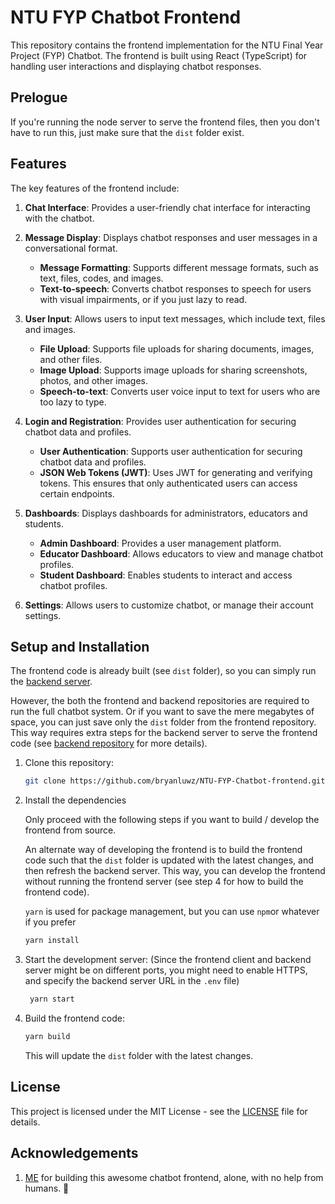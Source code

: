# NTU FYP Chatbot Frontend

This repository contains the frontend implementation for the NTU Final Year Project (FYP) Chatbot. The frontend is built using React (TypeScript) for handling user interactions and displaying chatbot responses.

## Prelogue

If you're running the node server to serve the frontend files, then you don't have to run this, just make sure that the `dist` folder exist.

## Features

The key features of the frontend include:

1. **Chat Interface**: Provides a user-friendly chat interface for interacting with the chatbot.

2. **Message Display**: Displays chatbot responses and user messages in a conversational format.

   - **Message Formatting**: Supports different message formats, such as text, files, codes, and images.
   - **Text-to-speech**: Converts chatbot responses to speech for users with visual impairments, or if you just lazy to read.

3. **User Input**: Allows users to input text messages, which include text, files and images.

   - **File Upload**: Supports file uploads for sharing documents, images, and other files.
   - **Image Upload**: Supports image uploads for sharing screenshots, photos, and other images.
   - **Speech-to-text**: Converts user voice input to text for users who are too lazy to type.

4. **Login and Registration**: Provides user authentication for securing chatbot data and profiles.

   - **User Authentication**: Supports user authentication for securing chatbot data and profiles.
   - **JSON Web Tokens (JWT)**: Uses JWT for generating and verifying tokens. This ensures that only authenticated users can access certain endpoints.

5. **Dashboards**: Displays dashboards for administrators, educators and students.

   - **Admin Dashboard**: Provides a user management platform.
   - **Educator Dashboard**: Allows educators to view and manage chatbot profiles.
   - **Student Dashboard**: Enables students to interact and access chatbot profiles.

6. **Settings**: Allows users to customize chatbot, or manage their account settings.

## Setup and Installation

The frontend code is already built (see `dist` folder), so you can simply run the [backend server](https://github.com/bryanluwz/NTU-FYP-Chatbot-backend).

However, the both the frontend and backend repositories are required to run the full chatbot system. Or if you want to save the mere megabytes of space, you can just save only the `dist` folder from the frontend repository. This way requires extra steps for the backend server to serve the frontend code (see [backend repository](https://github.com/bryanluwz/NTU-FYP-Chatbot-backend) for more details).

1. Clone this repository:

   ```bash
   git clone https://github.com/bryanluwz/NTU-FYP-Chatbot-frontend.git
   ```

2. Install the dependencies

   Only proceed with the following steps if you want to build / develop the frontend from source.

   An alternate way of developing the frontend is to build the frontend code such that the `dist` folder is updated with the latest changes, and then refresh the backend server. This way, you can develop the frontend without running the frontend server (see step 4 for how to build the frontend code).

   `yarn` is used for package management, but you can use `npm`or whatever if you prefer

   ```bash
   yarn install
   ```

3. Start the development server:
   (Since the frontend client and backend server might be on different ports, you might need to enable HTTPS, and specify the backend server URL in the `.env` file)

   ```bash
    yarn start
   ```

4. Build the frontend code:

   ```bash
   yarn build
   ```

   This will update the `dist` folder with the latest changes.

## License

This project is licensed under the MIT License - see the [LICENSE](LICENSE) file for details.

## Acknowledgements

1. [ME](https://github.com/bryanluwz) for building this awesome chatbot frontend, alone, with no help from humans. 🤖
